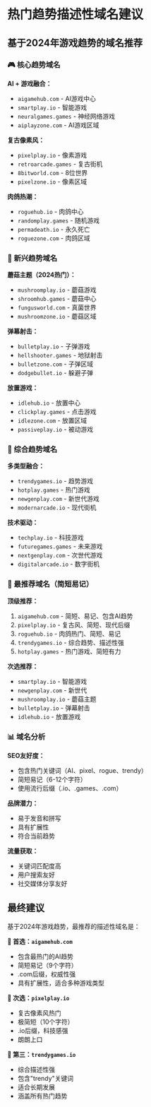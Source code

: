 # 热门趋势描述性域名建议

## 基于2024年游戏趋势的域名推荐

### 🎮 核心趋势域名

**AI + 游戏融合：**
- `aigamehub.com` - AI游戏中心
- `smartplay.io` - 智能游戏
- `neuralgames.games` - 神经网络游戏
- `aiplayzone.com` - AI游戏区域

**复古像素风：**
- `pixelplay.io` - 像素游戏
- `retroarcade.games` - 复古街机
- `8bitworld.com` - 8位世界
- `pixelzone.io` - 像素区域

**肉鸽热潮：**
- `roguehub.io` - 肉鸽中心
- `randomplay.games` - 随机游戏
- `permadeath.io` - 永久死亡
- `roguezone.com` - 肉鸽区域

### 🚀 新兴趋势域名

**蘑菇主题（2024热门）：**
- `mushroomplay.io` - 蘑菇游戏
- `shroomhub.games` - 蘑菇中心
- `fungusworld.com` - 真菌世界
- `mushroomzone.io` - 蘑菇区域

**弹幕射击：**
- `bulletplay.io` - 子弹游戏
- `hellshooter.games` - 地狱射击
- `bulletzone.com` - 子弹区域
- `dodgebullet.io` - 躲避子弹

**放置游戏：**
- `idlehub.io` - 放置中心
- `clickplay.games` - 点击游戏
- `idlezone.com` - 放置区域
- `passiveplay.io` - 被动游戏

### 🌟 综合趋势域名

**多类型融合：**
- `trendygames.io` - 趋势游戏
- `hotplay.games` - 热门游戏
- `newgenplay.com` - 新世代游戏
- `modernarcade.io` - 现代街机

**技术驱动：**
- `techplay.io` - 科技游戏
- `futuregames.games` - 未来游戏
- `nextgenplay.com` - 次世代游戏
- `digitalarcade.io` - 数字街机

### 🎯 最推荐域名（简短易记）

**顶级推荐：**
1. `aigamehub.com` - 简短、易记、包含AI趋势
2. `pixelplay.io` - 复古风、简短、现代后缀
3. `roguehub.io` - 肉鸽热门、简短、易记
4. `trendygames.io` - 综合趋势、描述性强
5. `hotplay.games` - 热门游戏、简短有力

**次选推荐：**
- `smartplay.io` - 智能游戏
- `newgenplay.com` - 新世代
- `mushroomplay.io` - 蘑菇主题
- `bulletplay.io` - 弹幕射击
- `idlehub.io` - 放置游戏

### 📊 域名分析

**SEO友好度：**
- 包含热门关键词（AI、pixel、rogue、trendy）
- 简短易记（6-12个字符）
- 使用流行后缀（.io、.games、.com）

**品牌潜力：**
- 易于发音和拼写
- 具有扩展性
- 符合当前趋势

**流量获取：**
- 关键词匹配度高
- 用户搜索友好
- 社交媒体分享友好

## 最终建议

基于2024年游戏趋势，最推荐的描述性域名是：

**🥇 首选：`aigamehub.com`**
- 包含最热门的AI趋势
- 简短易记（9个字符）
- .com后缀，权威性强
- 具有扩展性，适合多种游戏类型

**🥈 次选：`pixelplay.io`**
- 复古像素风热门
- 极简短（10个字符）
- .io后缀，科技感强
- 朗朗上口

**🥉 第三：`trendygames.io`**
- 综合描述性强
- 包含"trendy"关键词
- 适合长期发展
- 涵盖所有热门趋势

